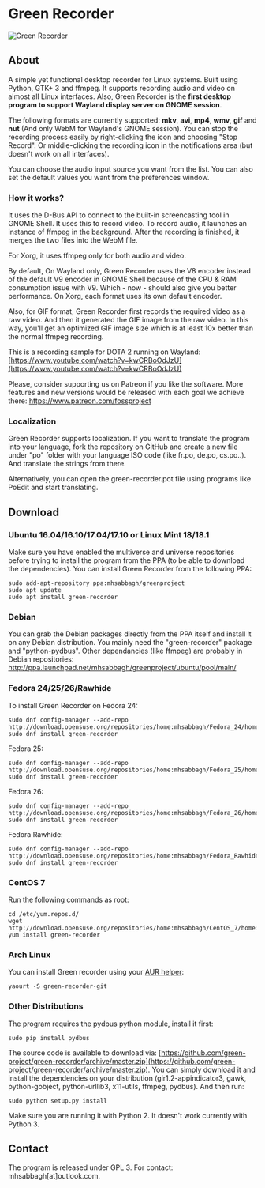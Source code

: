 # Green Recorder

![Green Recorder](http://i.imgur.com/jrnNy17.png)

## About

A simple yet functional desktop recorder for Linux systems. Built using Python, GTK+ 3 and ffmpeg. It supports recording audio and video on almost all Linux interfaces. Also, Green Recorder is the **first desktop program to support Wayland display server on GNOME session**.

The following formats are currently supported: **mkv**, **avi**, **mp4**, **wmv**, **gif** and **nut** (And only WebM for Wayland's GNOME session). You can stop the recording process easily by right-clicking the icon and choosing "Stop Record". Or middle-clicking the recording icon in the notifications area (but doesn't work on all interfaces).

You can choose the audio input source you want from the list. You can also set the default values you want from the preferences window.

### How it works?

It uses the D-Bus API to connect to the built-in screencasting tool in GNOME Shell. It uses this to record video. To record audio, it launches an instance of ffmpeg in the background. After the recording is finished, it merges the two files into the WebM file.

For Xorg, it uses ffmpeg only for both audio and video.

By default, On Wayland only, Green Recorder uses the V8 encoder instead of the default V9 encoder in GNOME Shell because of the CPU & RAM consumption issue with V9. Which - now - should also give you better performance. On Xorg, each format uses its own default encoder.

Also, for GIF format, Green Recorder first records the required video as a raw video. And then it generated the GIF image from the raw video. In this way, you'll get an optimized GIF image size which is at least 10x better than the normal ffmpeg recording.

This is a recording sample for DOTA 2 running on Wayland: [https://www.youtube.com/watch?v=kwCRBoOdJzU](https://www.youtube.com/watch?v=kwCRBoOdJzU)

Please, consider supporting us on Patreon if you like the software. More features and new versions would be released with each goal we achieve there: https://www.patreon.com/fossproject

### Localization

Green Recorder supports localization. If you want to translate the program into your language, fork the repository on GitHub and create a new file under "po" folder with your language ISO code (like fr.po, de.po, cs.po..). And translate the strings from there.

Alternatively, you can open the green-recorder.pot file using programs like PoEdit and start translating.

## Download

### Ubuntu 16.04/16.10/17.04/17.10 or Linux Mint 18/18.1

Make sure you have enabled the multiverse and universe repositories before trying to install the program from the PPA (to be able to download the dependencies). You can install Green Recorder from the following PPA:

    sudo add-apt-repository ppa:mhsabbagh/greenproject
    sudo apt update
    sudo apt install green-recorder

### Debian

You can grab the Debian packages directly from the PPA itself and install it on any Debian distribution. You mainly need the "green-recorder" package and "python-pydbus". Other dependancies (like ffmpeg) are probably in Debian repositories: http://ppa.launchpad.net/mhsabbagh/greenproject/ubuntu/pool/main/

### Fedora 24/25/26/Rawhide

To install Green Recorder on Fedora 24:

    sudo dnf config-manager --add-repo http://download.opensuse.org/repositories/home:mhsabbagh/Fedora_24/home:mhsabbagh.repo
    sudo dnf install green-recorder

Fedora 25:

    sudo dnf config-manager --add-repo http://download.opensuse.org/repositories/home:mhsabbagh/Fedora_25/home:mhsabbagh.repo
    sudo dnf install green-recorder

Fedora 26:

    sudo dnf config-manager --add-repo http://download.opensuse.org/repositories/home:mhsabbagh/Fedora_26/home:mhsabbagh.repo
    sudo dnf install green-recorder

Fedora Rawhide:

    sudo dnf config-manager --add-repo http://download.opensuse.org/repositories/home:mhsabbagh/Fedora_Rawhide/home:mhsabbagh.repo
    sudo dnf install green-recorder

### CentOS 7

Run the following commands as root:

    cd /etc/yum.repos.d/
    wget http://download.opensuse.org/repositories/home:mhsabbagh/CentOS_7/home:mhsabbagh.repo
    yum install green-recorder
     
### Arch Linux

You can install Green recorder using your [AUR helper](https://wiki.archlinux.org/index.php/AUR_helpers):

    yaourt -S green-recorder-git

### Other Distributions

The program requires the pydbus python module, install it first:

    sudo pip install pydbus
    
The source code is available to download via: [https://github.com/green-project/green-recorder/archive/master.zip](https://github.com/green-project/green-recorder/archive/master.zip). You can simply download it and install the dependencies on your distribution (gir1.2-appindicator3, gawk, python-gobject, python-urllib3, x11-utils, ffmpeg, pydbus). And then run: 

    sudo python setup.py install

Make sure you are running it with Python 2. It doesn't work currently with Python 3.
    
## Contact

The program is released under GPL 3. For contact: mhsabbagh[at]outlook.com.
